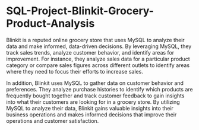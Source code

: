 # SQL-Project-Blinkit-Grocery-Product-Analysis

Blinkit is a reputed online grocery store that uses MySQL to analyze 
their data and make informed, data-driven decisions. By leveraging 
MySQL, they track sales trends, analyze customer behavior, and 
identify areas for improvement. For instance, they analyze sales data 
for a particular product category or compare sales figures across 
different outlets to identify areas where they need to focus their 
efforts to increase sales. 

 

In addition, Blinkit uses MySQL to gather data on customer behavior 
and preferences. They analyze purchase histories to identify which 
products are frequently bought together and track customer feedback 
to gain insights into what their customers are looking for in a grocery 
store. By utilizing MySQL to analyze their data, Blinkit gains valuable 
insights into their business operations and makes informed decisions 
that improve their operations and customer satisfaction. 
